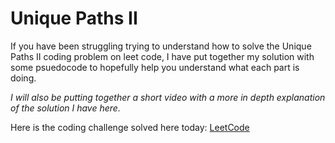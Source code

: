 # Unique Paths II


If you have been struggling trying to understand how to solve the Unique Paths II coding problem on leet code, I have put together my solution with some psuedocode to hopefully help you understand what each part is doing.
 
*I will also be putting together a short video with a more in depth explanation of the solution I have here.*

Here is the coding challenge solved here today: [LeetCode](https://leetcode.com/problems/unique-paths-ii/)
